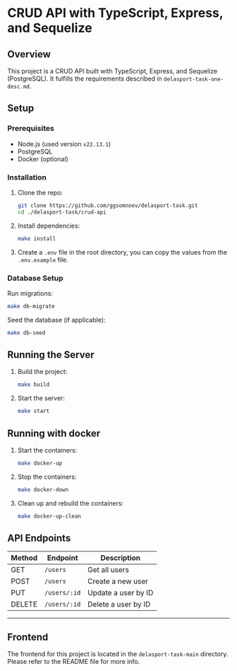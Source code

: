 # CRUD API with TypeScript, Express, and Sequelize

## Overview

This project is a CRUD API built with TypeScript, Express, and Sequelize (PostgreSQL). It fulfills the requirements described in `delasport-task-one-desc.md`.

## Setup

### Prerequisites

- Node.js (used version `v22.13.1`)
- PostgreSQL
- Docker (optional)

### Installation

1. Clone the repo:
   ```sh
   git clone https://github.com/ggsomnoev/delasport-task.git
   cd ./delasport-task/crud-api
   ```
2. Install dependencies:
   ```sh
   make install
   ```
3. Create a `.env` file in the root directory, you can copy the values from the `.env.example` file.

### Database Setup

Run migrations:

```sh
make db-migrate
```

Seed the database (if applicable):

```sh
make db-seed
```

## Running the Server

1. Build the project:
   ```sh
   make build
   ```
2. Start the server:
   ```sh
   make start
   ```

## Running with docker

1. Start the containers:

   ```sh
   make docker-up
   ```

2. Stop the containers:

   ```sh
   make docker-down
   ```

3. Clean up and rebuild the containers:
   ```sh
   make docker-up-clean
   ```

## API Endpoints

| Method | Endpoint     | Description         |
| ------ | ------------ | ------------------- |
| GET    | `/users`     | Get all users       |
| POST   | `/users`     | Create a new user   |
| PUT    | `/users/:id` | Update a user by ID |
| DELETE | `/users/:id` | Delete a user by ID |

---

## Frontend

The frontend for this project is located in the `delasport-task-main` directory. Please refer to the README file for more info.

